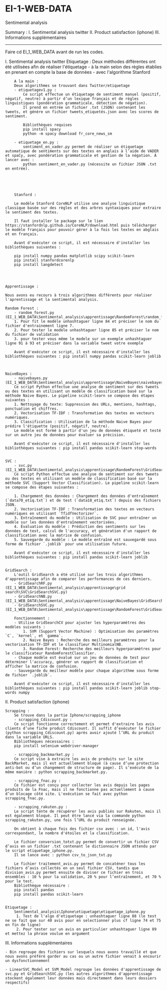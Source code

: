 # EI-1-WEB-DATA

Sentimental analysis

Summary : 
I. Sentimental analysis twitter
II. Product satisfaction (iphone)
III. Informations supplémentaires
 
---------------------------------------------------------------
Faire cd EI_1_WEB_DATA avant de run les codes. 

I. Sentimental analysis twitter
    Etiquetage : Deux méthodes différentes ont été utilisées afin de réaliser l'étiquetage
        - à la main selon des règles établies en prenant en compte la base de données
        - avec l'algorithme Stanford
    

        A la main : 
        Deux algorithmes se trouvant dans Twitter/etiquetage
        - etiquetagev1.py :
            Ce script effectue un étiquetage de sentiment manuel (positif, négatif, neutre) à partir d’un lexique français et de règles linguistiques (pondération grammaticale, détection de négation).
            Il prend en entrée un fichier .txt (JSON) contenant les tweets, et génère un fichier tweets_etiquetés.json avec les scores de sentiment.

            Bibliothèques requises
            pip install spacy
            python -m spacy download fr_core_news_sm

        - etiquetage_en.py : 
            sentiment_en_vader.py permet de réaliser un étiquetage automatique de sentiments sur des textes en anglais à l’aide de VADER et spaCy, avec pondération grammaticale et gestion de la négation. À lancer avec :
            python sentiment_en_vader.py (nécessite un fichier JSON .txt en entrée).





        Stanford : 
        
        Le modèle Stanford CoreNLP utilise une analyse linguistique classique basée sur des règles et des arbres syntaxiques pour extraire le sentiment des textes.

        Il faut installer le package sur le lien https://stanfordnlp.github.io/CoreNLP/download.html puis télécharger le modèle français pour pouvoir gérer à la fois les textes en abglais et en français.
        
        Avant d'exécuter ce script, il est nécessaire d'installer les bibliothèques suivantes :

        pip install numpy pandas matplotlib scipy scikit-learn
        pip install stanfordcorenlp
        pip install langdetect
     



    Apprentissage : 

    Nous avons eu recours à trois algorithmes différents pour réaliser l'aprentissage et la sentimental analysis. 

    Random Forest :
        - random_forest.py (EI_1_WEB_DATA\Sentimental_analysis\apprentissage\RandomForest\random_forest.py)
        1. Pour fit le modèle unhashtaguer ligne 84 et préciser le nom du fichier d'entrainement ligne 7.
        2. Pour tester le modele unhashtaguer ligne 85 et préciser le nom du fichier de validation
        3. pour tester vous même le modele sur un exemple unhashtaguer ligne 91 à 93 et préciser dans la variable tweet votre exemple 

        Avant d'exécuter ce script, il est nécessaire d'installer les bibliothèques suivantes : pip install numpy pandas scikit-learn joblib



    NaiveBayes :
        - naivebayes.py (EI_1_WEB_DATA\Sentimental_analysis\apprentissage\NaiveBayes\naivebayes.py):
        Ce script Python effectue une analyse de sentiment sur des tweets ou des textes en utilisant un modèle de classification basé sur la méthode Naive Bayes. Le pipeline scikit-learn se compose des étapes suivantes :
        1. Nettoyage du texte: Suppression des URLs, mentions, hashtags, ponctuation et chiffres.
        2. Vectorisation TF-IDF : Transformation des textes en vecteurs numériques.
        3. Classification : Utilisation de la méthode Naive Bayes pour prédire l'étiquette (positif, négatif, neutre).
        Le modèle est formé à partir d'un jeu de données étiqueté et testé sur un autre jeu de données pour évaluer sa précision.

        Avant d'exécuter ce script, il est nécessaire d'installer les bibliothèques suivantes : pip install pandas scikit-learn stop-words


    SVC : 
        - svc.py (EI_1_WEB_DATA\Sentimental_analysis\apprentissage\RandomForest\GridSearchRF.py): 
        Ce script Python effectue une analyse de sentiment sur des tweets ou des textes en utilisant un modèle de classification basé sur la méthode SVC (Support Vector Classification). Le pipeline scikit-learn se compose des étapes suivantes :

        1. Chargement des données : Chargement des données d'entraînement (`data70_etiq.txt`) et de test (`data10_etiq.txt`) depuis des fichiers JSON.
        2. Vectorisation TF-IDF : Transformation des textes en vecteurs numériques en utilisant `TfidfVectorizer`.
        3. Entraînement du modèle : Utilisation de SVC pour entraîner un modèle sur les données d'entraînement vectorisées.
        4. Évaluation du modèle : Prédiction des sentiments sur les données de test, calcul de l'accuracy, et génération d'un rapport de classification avec la matrice de confusion.
        5. Sauvegarde du modèle : Le modèle entraîné est sauvegardé sous forme de fichier `.joblib` pour une utilisation future.

        Avant d'exécuter ce script, il est nécessaire d'installer les bibliothèques suivantes : pip install pandas scikit-learn joblib


    GridSearch : 
        L'outil GridSearch a été utilisé sur les trois algorithmes d'apprentissage afin de comparer les performances de ces derniers.
        - GridSearchRF.py (EI_1_WEB_DATA\Sentimental_analysis\apprentissage\grid search\SVC\GridSearchSVC.py)
        - GridSearchNB.py (EI_1_WEB_DATA\Sentimental_analysis\apprentissage\NaiveBayes\GridSearchNB.py)
        - GridSearchSVC.py (EI_1_WEB_DATA\Sentimental_analysis\apprentissage\RandomForest\GridSearchRF.py)

        Fonctionnement :
        - Utilise GridSearchCV pour ajuster les hyperparamètres des modèles suivants :
            1. SVM (Support Vector Machine) : Optimisation des paramètres `C`, `kernel`, et `gamma`.
            2. Naive Bayes : Recherche des meilleurs paramètres pour la vectorisation TF-IDF et le classifieur MultinomialNB.
            3. Random Forest: Recherche des meilleurs hyperparamètres pour le classificateur RandomForestClassifier.
        - Chaque modèle est évalué sur un jeu de données de test pour déterminer l'accuracy, générer un rapport de classification et afficher la matrice de confusion.
        - Sauvegarde du meilleur modèle pour chaque algorithme sous forme de fichier `.joblib`.

        Avant d'exécuter ce script, il est nécessaire d'installer les bibliothèques suivantes : pip install pandas scikit-learn joblib stop-words numpy



II. Product satisfaction (iphone)

    Scrapping : 
        Se trouve dans la partie Iphone/scrapping_iphone
        - scrapping_Cdiscount.py :
        Ce script fonctionne correctement et permet d'extraire les avis clients d’une fiche produit Cdiscount. Il suffit d’exécuter le fichier (python scrapping_Cdiscount.py) après avoir ajouté l’URL du produit dans la variable URLS.
        Bibliothèques nécessaires :
        pip install selenium webdriver-manager

        - scrapping_backmarket.py :
        Ce script vise à extraire les avis de produits sur le site BackMarket, mais il est actuellement bloqué (à cause d’une protection anti-bot ou d’un changement de structure de page). Il s’exécute de la même manière : python scrapping_backmarket.py.

        - scrapping_fnac.py :
        Ce fichier est conçu pour collecter les avis depuis les pages produits de la Fnac, mais il ne fonctionne pas actuellement à cause d’un blocage côté site. L'exécution se fait avec python scrapping_fnac.py.

        - scrapping_rakuten.py :
        Le script tente de récupérer les avis publiés sur Rakuten, mais il est également bloqué. Il peut être lancé via la commande python scrapping_rakuten.py, une fois l’URL du produit renseignée.

        On obtient à chaque fois des fichier csv avec : un id, l'avis correspondant, le nombre d'étoiles et la classification. 
        
        Le fichier conversion_totxt.py permet de convertir un fichier CSV d’avis en un fichier .txt contenant le dictionnaire JSON attendu par le script etiquetage_iphone.py.
        Il se lance avec : python csv_to_json_txt.py  
        
        Le fichier traitement_avis.py permet de concaténer tous les fichiers d’avis collectés en un seul fichier CSV, tandis que division_avis.py permet ensuite de diviser ce fichier en trois ensembles : 10 % pour la validation, 20 % pour l’entraînement, et 70 % pour le test.
        Bibliothèque nécessaire :
        pip install pandas
        pip install pandas scikit-learn


    Etiquetage : 
        Sentimental_analysis\Iphone\etiquetage\etiquetage_iphone.py
         1. Test de l'algo d'etiquetage : unhashtaguer ligne 88 (le test ne se fait que sur 40 avis pour en selectionner plus cf ligne 74 et 75 en fin de ligne)
         2. Pour tester sur un avis en particulier unhashtaguer ligne 89 et mettez la phrase voulue en argument


III. Informations supplémentaires

    - Bin regroupe des fichiers sur lesquels nous avons travaillé et que nous avons préféré garder au cas ou un autre fichier venait à encourir un dysfonctionnement

    - LinearSVC_Model et SVM_Model regroupe les données d'apprentissage de svc.py et GridSearchSVC.py (les autres algorithmes d'apprentissage stockent également leur données mais directement dans leurs dossiers respectifs)